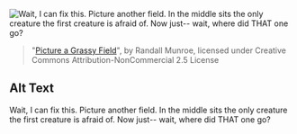 ![Wait, I can fix this. Picture another field. In the middle sits the only creature the first creature is afraid of. Now just-- wait, where did THAT one go?](https://imgs.xkcd.com/comics/picture_a_grassy_field.png)
> "[Picture a Grassy Field](https://xkcd.com/1582/)", by Randall Munroe, licensed under Creative Commons Attribution-NonCommercial 2.5 License

## Alt Text
Wait, I can fix this. Picture another field. In the middle sits the only creature the first creature is afraid of. Now just-- wait, where did THAT one go?
